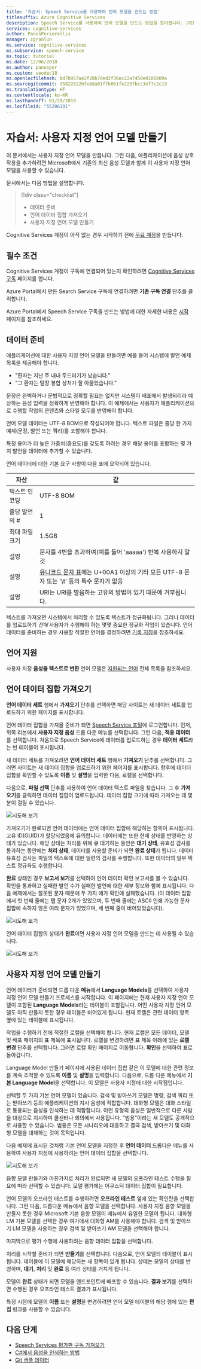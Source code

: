 ```yaml
---
title: '자습서: Speech Service를 사용하여 언어 모델을 만드는 방법'
titlesuffix: Azure Cognitive Services
description: Speech Service를 사용하여 언어 모델을 만드는 방법을 알아봅니다. 그런 다음, Microsoft에서 기존의 최신 음성 모델과 함께 이 사용자 지정 언어 모델을 사용하여 애플리케이션에 음성 상호 작용을 추가합니다.
services: cognitive-services
author: PanosPeriorellis
manager: cgronlun
ms.service: cognitive-services
ms.subservice: speech-service
ms.topic: tutorial
ms.date: 12/06/2018
ms.author: panosper
ms.custom: seodec18
ms.openlocfilehash: bd7b957a42f28b7ded2f30ec22a7450e0106b09a
ms.sourcegitcommit: 95822822bfe8da01ffb061fe229fbcc3ef7c2c19
ms.translationtype: HT
ms.contentlocale: ko-KR
ms.lasthandoff: 01/29/2019
ms.locfileid: "55206191"
---
```

# <a name="tutorial-create-a-custom-language-model"></a>자습서: 사용자 지정 언어 모델 만들기

이 문서에서는 사용자 지정 언어 모델을 만듭니다. 그런 다음, 애플리케이션에 음성 상호 작용을 추가하려면 Microsoft에서 기존의 최신 음성 모델과 함께 이 사용자 지정 언어 모델을 사용할 수 있습니다.

문서에서는 다음 방법을 설명합니다.
> [!div class="checklist"]
> * 데이터 준비
> * 언어 데이터 집합 가져오기
> * 사용자 지정 언어 모델 만들기

Cognitive Services 계정이 아직 없는 경우 시작하기 전에 [무료 계정](https://azure.microsoft.com/try/cognitive-services/)을 만듭니다.

## <a name="prerequisites"></a>필수 조건

Cognitive Services 계정이 구독에 연결되어 있는지 확인하려면 [Cognitive Services 구독](https://customspeech.ai/Subscriptions) 페이지를 엽니다.

Azure Portal에서 만든 Search Service 구독에 연결하려면 **기존 구독 연결** 단추를 클릭합니다.

Azure Portal에서 Speech Service 구독을 만드는 방법에 대한 자세한 내용은 [시작](get-started.md) 페이지를 참조하세요.

## <a name="prepare-the-data"></a>데이터 준비

애플리케이션에 대한 사용자 지정 언어 모델을 만들려면 예를 들어 시스템에 발언 예제 목록을 제공해야 합니다.

*   "환자는 지난 주 내내 두드러기가 났습니다."
*   "그 환자는 탈장 봉합 상처가 잘 아물었습니다."

문장은 완벽하거나 문법적으로 정확할 필요는 없지만 시스템이 배포에서 발생되리라 예상하는 음성 입력을 정확하게 반영해야 합니다. 이 예제에서는 사용자가 애플리케이션으로 수행할 작업의 콘텐츠와 스타일 모두를 반영해야 합니다.

언어 모델 데이터는 UTF-8 BOM으로 작성되어야 합니다. 텍스트 파일은 줄당 한 가지 예제(문장, 발언 또는 쿼리)를 포함해야 합니다.

특정 용어가 더 높은 가중치(중요도)를 갖도록 하려는 경우 해당 용어를 포함하는 몇 가지 발언을 데이터에 추가할 수 있습니다.

언어 데이터에 대한 기본 요구 사항이 다음 표에 요약되어 있습니다.

| 자산 | 값 |
|----------|-------|
| 텍스트 인코딩 | UTF-8 BOM|
| 줄당 발언의 # | 1 |
| 최대 파일 크기 | 1.5GB |
| 설명 | 문자를 4번을 초과하여(예를 들어 'aaaaa') 반복 사용하지 말 것|
| 설명 | [유니코드 문자 표](http://www.utf8-chartable.de/)에는 U+00A1 이상의 기타 모든 UTF-8 문자 또는 '\t' 등의 특수 문자가 없음|
| 설명 | URI는 URI를 발음하는 고유의 방법이 있기 때문에 거부됩니다.|

텍스트를 가져오면 시스템에서 처리할 수 있도록 텍스트가 정규화됩니다. 그러나 데이터를 업로드하기 _전에_ 사용자가 수행해야 하는 몇몇 중요한 정규화 작업이 있습니다. 언어 데이터를 준비하는 경우 사용할 적절한 언어를 결정하려면 [기록 지침](prepare-transcription.md)을 참조하세요.

## <a name="language-support"></a>언어 지원

사용자 지정 **음성을 텍스트로 변환** 언어 모델은 [지원되는 언어](language-support.md#text-to-speech) 전체 목록을 참조하세요.



## <a name="import-the-language-data-set"></a>언어 데이터 집합 가져오기

**언어 데이터 세트** 행에서 **가져오기** 단추를 선택하면 해당 사이트는 새 데이터 세트를 업로드하기 위한 페이지를 표시합니다.

언어 데이터 집합을 가져올 준비가 되면 [Speech Service 포털](https://customspeech.ai)에 로그인합니다. 먼저, 위쪽 리본에서 **사용자 지정 음성** 드롭 다운 메뉴를 선택합니다. 그런 다음, **적응 데이터**를 선택합니다. 처음으로 Speech Service에 데이터를 업로드하는 경우 **데이터 세트**라는 빈 테이블이 표시됩니다.

새 데이터 세트를 가져오려면 **언어 데이터 세트** 행에서 **가져오기** 단추를 선택합니다. 그러면 사이트는 새 데이터 집합을 업로드하기 위한 페이지를 표시합니다. 향후에 데이터 집합을 확인할 수 있도록 **이름** 및 **설명**을 입력한 다음, 로캘을 선택합니다.

다음으로, **파일 선택** 단추를 사용하여 언어 데이터 텍스트 파일을 찾습니다. 그 후 **가져오기**를 클릭하면 데이터 집합이 업로드됩니다. 데이터 집합 크기에 따라 가져오는 데 몇 분이 걸릴 수 있습니다.

![시도해 보기](media/stt/speech-language-datasets-import.png)

가져오기가 완료되면 언어 데이터에는 언어 데이터 집합에 해당하는 항목이 표시됩니다. 고유 ID(GUID)가 할당되었음에 유의합니다. 데이터에는 또한 현재 상태를 반영하는 상태가 있습니다. 해당 상태는 처리를 위해 큐 대기하는 동안은 **대기 상태**, 유효성 검사를 통과하는 동안에는 **처리 상태**, 데이터를 사용할 준비가 되면 **완료 상태**가 됩니다. 데이터 유효성 검사는 파일의 텍스트에 대한 일련의 검사를 수행합니다. 또한 데이터의 일부 텍스트 정규화도 수행합니다.

**완료** 상태인 경우 **보고서 보기**를 선택하여 언어 데이터 확인 보고서를 볼 수 있습니다. 확인을 통과하고 실패한 발언 수가 실패한 발언에 대한 세부 정보와 함께 표시됩니다. 다음 예제에서는 잘못된 문자 때문에 두 가지 예가 확인에 실패했습니다. (이 데이터 집합에서 첫 번째 줄에는 탭 문자 2개가 있었으며, 두 번째 줄에는 ASCII 인쇄 가능한 문자 집합에 속하지 않은 여러 문자가 있었으며, 세 번째 줄이 비어있었습니다).

![시도해 보기](media/stt/speech-language-datasets-report.png)

언어 데이터 집합의 상태가 **완료**이면 사용자 지정 언어 모델을 만드는 데 사용될 수 있습니다.

![시도해 보기](media/stt/speech-language-datasets.png)

## <a name="create-a-custom-language-model"></a>사용자 지정 언어 모델 만들기

언어 데이터가 준비되면 드롭 다운 **메뉴**에서 **Language Models**를 선택하여 사용자 지정 언어 모델 만들기 프로세스를 시작합니다. 이 페이지에는 현재 사용자 지정 언어 모델이 포함된 **Language Models**라는 테이블이 포함됩니다. 어떤 사용자 지정 언어 모델도 아직 만들지 못한 경우 테이블은 비어있게 됩니다. 현재 로캘은 관련 데이터 항목 옆에 있는 테이블에 표시됩니다.

작업을 수행하기 전에 적절한 로캘을 선택해야 합니다. 현재 로캘은 모든 데이터, 모델 및 배포 페이지의 표 제목에 표시됩니다. 로캘을 변경하려면 표 제목 아래에 있는 **로캘 변경** 단추를 선택합니다.  그러면 로캘 확인 페이지로 이동합니다. **확인**을 선택하여 표로 돌아갑니다.

Language Model 만들기 페이지에 사용된 데이터 집합 같은 이 모델에 대한 관련 정보를 계속 추적할 수 있도록 **이름** 및 **설명**을 입력합니다. 다음으로, 드롭 다운 메뉴에서 **기본 Language Model**을 선택합니다. 이 모델은 사용자 지정에 대한 시작점입니다.

선택할 두 가지 기본 언어 모델이 있습니다. 검색 및 받아쓰기 모델은 명령, 검색 쿼리 또는 받아쓰기 등의 애플리케이션의 지시 음성에 적합합니다. 대화형 모델은 대화 스타일로 통용되는 음성을 인식하는 데 적합합니다. 이런 유형의 음성은 일반적으로 다른 사람을 대상으로 지시하며 콜센터나 회의에서 사용됩니다. "범용"이라는 새 모델도 공개적으로 사용할 수 있습니다. 범용은 모든 시나리오에 대응하고 결국 검색, 받아쓰기 및 대화형 모델을 대체하는 것이 목적입니다.

다음 예제에 표시된 것처럼 기본 언어 모델을 지정한 후 **언어 데이터** 드롭다운 메뉴를 사용하여 사용자 지정에 사용하려는 언어 데이터 집합을 선택합니다.

![시도해 보기](media/stt/speech-language-models-create2.png)

음향 모델 만들기와 마찬가지로 처리가 완료되면 새 모델의 오프라인 테스트 수행을 필요에 따라 선택할 수 있습니다. 모델 평가에는 어쿠스틱 데이터 집합이 필요합니다.

언어 모델의 오프라인 테스트를 수행하려면 **오프라인 테스트** 옆에 있는 확인란을 선택합니다. 그런 다음, 드롭다운 메뉴에서 음향 모델을 선택합니다. 사용자 지정 음향 모델을 만들지 못한 경우 Microsoft 기본 음향 모델이 메뉴에서 유일한 모델이 됩니다. 대화형 LM 기본 모델을 선택한 경우 여기에서 대화형 AM를 사용해야 합니다. 검색 및 받아쓰기 LM 모델을 사용하는 경우 검색 및 받아쓰기 AM 모델을 선택해야 합니다.

마지막으로 평가 수행에 사용하려는 음향 데이터 집합을 선택합니다.

처리를 시작할 준비가 되면 **만들기**를 선택합니다. 다음으로, 언어 모델의 테이블이 표시됩니다. 테이블에 이 모델에 해당하는 새 항목이 있게 됩니다. 상태는 모델의 상태를 반영하며, **대기**, **처리** 및 **완료** 등 여러 상태를 거치게 됩니다.

모델이 **완료** 상태가 되면 모델을 엔드포인트에 배포할 수 있습니다. **결과 보기**를 선택하면 수행된 경우 오프라인 테스트 결과가 표시됩니다.

특정 시점에 모델의 **이름** 또는 **설명**을 변경하려면 언어 모델 테이블의 해당 행에 있는 **편집** 링크를 사용할 수 있습니다.

## <a name="next-steps"></a>다음 단계

- [Speech Services 평가판 구독 가져오기](https://azure.microsoft.com/try/cognitive-services/)
- [C#에서 음성을 인식하는 방법](quickstart-csharp-dotnet-windows.md)
- [Git 샘플 데이터](https://github.com/Microsoft/Cognitive-Custom-Speech-Service)
